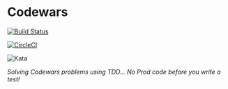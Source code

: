 # Codewars

[![Build Status](https://travis-ci.org/Artemas-Muzanenhamo/codewars.svg?branch=develop)](https://travis-ci.org/Artemas-Muzanenhamo/codewars)

[![CircleCI](https://circleci.com/gh/Artemas-Muzanenhamo/codewars/tree/develop.svg?style=svg)](https://circleci.com/gh/Artemas-Muzanenhamo/codewars/tree/develop)

![Kata](https://www.codewars.com/users/Artemas/badges/large)

<i>Solving Codewars problems using TDD... No Prod code before you write a test!</i>
